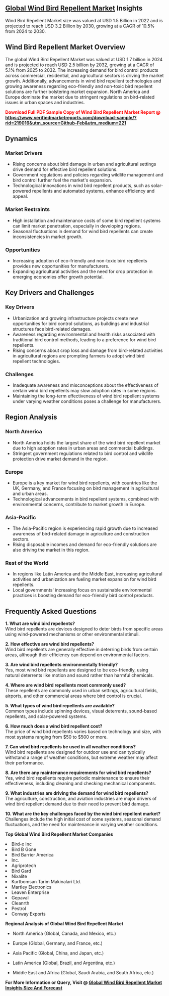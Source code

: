 <h2><a href="https://www.verifiedmarketreports.com/download-sample/?rid=219016&amp;utm_source=Github&amp;utm_medium=221" target="_blank">Global Wind Bird Repellent Market</a> Insights</h2><p>Wind Bird Repellent Market size was valued at USD 1.5 Billion in 2022 and is projected to reach USD 3.2 Billion by 2030, growing at a CAGR of 10.5% from 2024 to 2030.</p><p> <h2>Wind Bird Repellent Market Overview</h2> <p>The global Wind Bird Repellent Market was valued at USD 1.7 billion in 2024 and is projected to reach USD 2.5 billion by 2032, growing at a CAGR of 5.1% from 2025 to 2032. The increasing demand for bird control products across commercial, residential, and agricultural sectors is driving the market growth. Additionally, advancements in wind bird repellent technologies and growing awareness regarding eco-friendly and non-toxic bird repellent solutions are further bolstering market expansion. North America and Europe dominate the market due to stringent regulations on bird-related issues in urban spaces and industries.</p> <p><strong><p><span class=""><span style="color: #ff0000;"><strong>Download Full PDF Sample Copy of Wind Bird Repellent Market Report</strong> @ </span><a href="https://www.verifiedmarketreports.com/download-sample/?rid=219016&amp;utm_source=Github-Feb&amp;utm_medium=221" target="_blank">https://www.verifiedmarketreports.com/download-sample/?rid=219016&amp;utm_source=Github-Feb&amp;utm_medium=221</a></span></p></strong></p> <h2>Dynamics</h2> <h3>Market Drivers</h3> <ul> <li>Rising concerns about bird damage in urban and agricultural settings drive demand for effective bird repellent solutions.</li> <li>Government regulations and policies regarding wildlife management and bird control further fuel the market's expansion.</li> <li>Technological innovations in wind bird repellent products, such as solar-powered repellents and automated systems, enhance efficiency and appeal.</li> </ul> <h3>Market Restraints</h3> <ul> <li>High installation and maintenance costs of some bird repellent systems can limit market penetration, especially in developing regions.</li> <li>Seasonal fluctuations in demand for wind bird repellents can create inconsistencies in market growth.</li> </ul> <h3>Opportunities</h3> <ul> <li>Increasing adoption of eco-friendly and non-toxic bird repellents provides new opportunities for manufacturers.</li> <li>Expanding agricultural activities and the need for crop protection in emerging economies offer growth potential.</li> </ul> <h2>Key Drivers and Challenges</h2> <h3>Key Drivers</h3> <ul> <li>Urbanization and growing infrastructure projects create new opportunities for bird control solutions, as buildings and industrial structures face bird-related damages.</li> <li>Awareness regarding environmental and health risks associated with traditional bird control methods, leading to a preference for wind bird repellents.</li> <li>Rising concerns about crop loss and damage from bird-related activities in agricultural regions are prompting farmers to adopt wind bird repellent technologies.</li> </ul> <h3>Challenges</h3> <ul> <li>Inadequate awareness and misconceptions about the effectiveness of certain wind bird repellents may slow adoption rates in some regions.</li> <li>Maintaining the long-term effectiveness of wind bird repellent systems under varying weather conditions poses a challenge for manufacturers.</li> </ul> <h2>Region Analysis</h2> <h3>North America</h3> <ul> <li>North America holds the largest share of the wind bird repellent market due to high adoption rates in urban areas and commercial buildings.</li> <li>Stringent government regulations related to bird control and wildlife protection drive market demand in the region.</li> </ul> <h3>Europe</h3> <ul> <li>Europe is a key market for wind bird repellents, with countries like the UK, Germany, and France focusing on bird management in agricultural and urban areas.</li> <li>Technological advancements in bird repellent systems, combined with environmental concerns, contribute to market growth in Europe.</li> </ul> <h3>Asia-Pacific</h3> <ul> <li>The Asia-Pacific region is experiencing rapid growth due to increased awareness of bird-related damage in agriculture and construction sectors.</li> <li>Rising disposable incomes and demand for eco-friendly solutions are also driving the market in this region.</li> </ul> <h3>Rest of the World</h3> <ul> <li>In regions like Latin America and the Middle East, increasing agricultural activities and urbanization are fueling market expansion for wind bird repellents.</li> <li>Local governments' increasing focus on sustainable environmental practices is boosting demand for eco-friendly bird control products.</li> </ul> <h2>Frequently Asked Questions</h2> <p><strong>1. What are wind bird repellents?</strong><br>Wind bird repellents are devices designed to deter birds from specific areas using wind-powered mechanisms or other environmental stimuli.</p> <p><strong>2. How effective are wind bird repellents?</strong><br>Wind bird repellents are generally effective in deterring birds from certain areas, although their efficiency can depend on environmental factors.</p> <p><strong>3. Are wind bird repellents environmentally friendly?</strong><br>Yes, most wind bird repellents are designed to be eco-friendly, using natural deterrents like motion and sound rather than harmful chemicals.</p> <p><strong>4. Where are wind bird repellents most commonly used?</strong><br>These repellents are commonly used in urban settings, agricultural fields, airports, and other commercial areas where bird control is crucial.</p> <p><strong>5. What types of wind bird repellents are available?</strong><br>Common types include spinning devices, visual deterrents, sound-based repellents, and solar-powered systems.</p> <p><strong>6. How much does a wind bird repellent cost?</strong><br>The price of wind bird repellents varies based on technology and size, with most systems ranging from $50 to $500 or more.</p> <p><strong>7. Can wind bird repellents be used in all weather conditions?</strong><br>Wind bird repellents are designed for outdoor use and can typically withstand a range of weather conditions, but extreme weather may affect their performance.</p> <p><strong>8. Are there any maintenance requirements for wind bird repellents?</strong><br>Yes, wind bird repellents require periodic maintenance to ensure their effectiveness, including cleaning and checking mechanical components.</p> <p><strong>9. What industries are driving the demand for wind bird repellents?</strong><br>The agriculture, construction, and aviation industries are major drivers of wind bird repellent demand due to their need to prevent bird damage.</p> <p><strong>10. What are the key challenges faced by the wind bird repellent market?</strong><br>Challenges include the high initial cost of some systems, seasonal demand fluctuations, and the need for maintenance in varying weather conditions.</p> </p><p><strong>Top Global Wind Bird Repellent Market Companies</strong></p><div data-test-id=""><p><li>Bird-x Inc</li><li> Bird B Gone</li><li> Bird Barrier America</li><li> Inc.</li><li> Agriprotech</li><li> Bird Gard</li><li> Nixalite</li><li> Kurtbomsan Tarim Makinalari Ltd.</li><li> Martley Electronics</li><li> Leaven Enterprise</li><li> Gepaval</li><li> Cleanrth</li><li> Pestrol</li><li> Conway Exports</li></p><div><strong>Regional Analysis of&nbsp;Global Wind Bird Repellent Market</strong></div><ul><li dir="ltr"><p dir="ltr">North America&nbsp;(Global, Canada, and Mexico, etc.)</p></li><li dir="ltr"><p dir="ltr">Europe (Global, Germany, and France, etc.)</p></li><li dir="ltr"><p dir="ltr">Asia Pacific&nbsp;(Global, China, and Japan, etc.)</p></li><li dir="ltr"><p dir="ltr">Latin America&nbsp;(Global, Brazil, and Argentina, etc.)</p></li><li dir="ltr">Middle East and Africa&nbsp;(Global, Saudi Arabia, and South Africa, etc.)</li></ul><p><strong>For More Information or Query, Visit @&nbsp;</strong><strong><a href="https://www.verifiedmarketreports.com/product/wind-bird-repellent-market/?utm_source=Github&amp;utm_medium=221" target="_blank">Global Wind Bird Repellent Market Insights Size And Forecast</a></strong></p></div>
